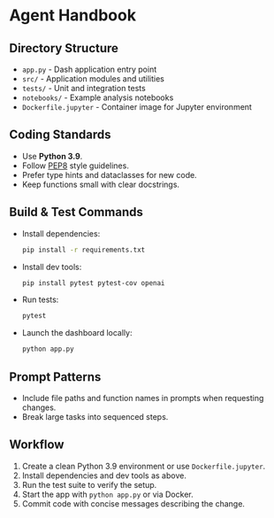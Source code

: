 # Agent Handbook

## Directory Structure
- `app.py` - Dash application entry point
- `src/` - Application modules and utilities
- `tests/` - Unit and integration tests
- `notebooks/` - Example analysis notebooks
- `Dockerfile.jupyter` - Container image for Jupyter environment

## Coding Standards
- Use **Python 3.9**.
- Follow [PEP8](https://peps.python.org/pep-0008/) style guidelines.
- Prefer type hints and dataclasses for new code.
- Keep functions small with clear docstrings.

## Build & Test Commands
- Install dependencies:
  ```bash
  pip install -r requirements.txt
  ```
- Install dev tools:
  ```bash
  pip install pytest pytest-cov openai
  ```
- Run tests:
  ```bash
  pytest
  ```
- Launch the dashboard locally:
  ```bash
  python app.py
  ```

## Prompt Patterns
- Include file paths and function names in prompts when requesting changes.
- Break large tasks into sequenced steps.

## Workflow
1. Create a clean Python 3.9 environment or use `Dockerfile.jupyter`.
2. Install dependencies and dev tools as above.
3. Run the test suite to verify the setup.
4. Start the app with `python app.py` or via Docker.
5. Commit code with concise messages describing the change.

